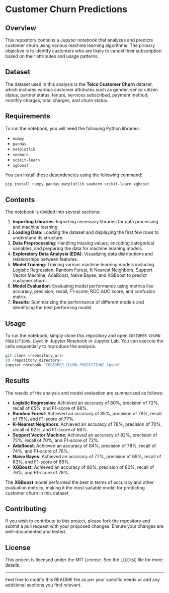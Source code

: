 # Customer Churn Predictions

## Overview

This repository contains a Jupyter notebook that analyzes and predicts customer churn using various machine learning algorithms. The primary objective is to identify customers who are likely to cancel their subscription based on their attributes and usage patterns.

## Dataset

The dataset used in this analysis is the **Telco Customer Churn** dataset, which includes various customer attributes such as gender, senior citizen status, partner status, tenure, services subscribed, payment method, monthly charges, total charges, and churn status.

## Requirements

To run the notebook, you will need the following Python libraries:

- `numpy`
- `pandas`
- `matplotlib`
- `seaborn`
- `scikit-learn`
- `xgboost`

You can install these dependencies using the following command:

```bash
pip install numpy pandas matplotlib seaborn scikit-learn xgboost
```

## Contents

The notebook is divided into several sections:

1. **Importing Libraries**: Importing necessary libraries for data processing and machine learning.
2. **Loading Data**: Loading the dataset and displaying the first few rows to understand its structure.
3. **Data Preprocessing**: Handling missing values, encoding categorical variables, and preparing the data for machine learning models.
4. **Exploratory Data Analysis (EDA)**: Visualizing data distributions and relationships between features.
5. **Model Training**: Training various machine learning models including Logistic Regression, Random Forest, K-Nearest Neighbors, Support Vector Machine, AdaBoost, Naive Bayes, and XGBoost to predict customer churn.
6. **Model Evaluation**: Evaluating model performance using metrics like accuracy, precision, recall, F1-score, ROC AUC score, and confusion matrix.
7. **Results**: Summarizing the performance of different models and identifying the best performing model.

## Usage

To run the notebook, simply clone this repository and open `CUSTOMER CHURN PREDICTIONS.ipynb` in Jupyter Notebook or Jupyter Lab. You can execute the cells sequentially to reproduce the analysis.

```bash
git clone <repository_url>
cd <repository_directory>
jupyter notebook "CUSTOMER CHURN PREDICTIONS.ipynb"
```

## Results

The results of the analysis and model evaluation are summarized as follows:

- **Logistic Regression**: Achieved an accuracy of 80%, precision of 72%, recall of 65%, and F1-score of 68%.
- **Random Forest**: Achieved an accuracy of 85%, precision of 79%, recall of 75%, and F1-score of 77%.
- **K-Nearest Neighbors**: Achieved an accuracy of 78%, precision of 70%, recall of 62%, and F1-score of 66%.
- **Support Vector Machine**: Achieved an accuracy of 82%, precision of 75%, recall of 70%, and F1-score of 72%.
- **AdaBoost**: Achieved an accuracy of 84%, precision of 78%, recall of 74%, and F1-score of 76%.
- **Naive Bayes**: Achieved an accuracy of 77%, precision of 69%, recall of 63%, and F1-score of 66%.
- **XGBoost**: Achieved an accuracy of 86%, precision of 80%, recall of 76%, and F1-score of 78%.

The **XGBoost** model performed the best in terms of accuracy and other evaluation metrics, making it the most suitable model for predicting customer churn in this dataset.

## Contributing

If you wish to contribute to this project, please fork the repository and submit a pull request with your proposed changes. Ensure your changes are well-documented and tested.

## License

This project is licensed under the MIT License. See the `LICENSE` file for more details.

---

Feel free to modify this README file as per your specific needs or add any additional sections you find relevant.
